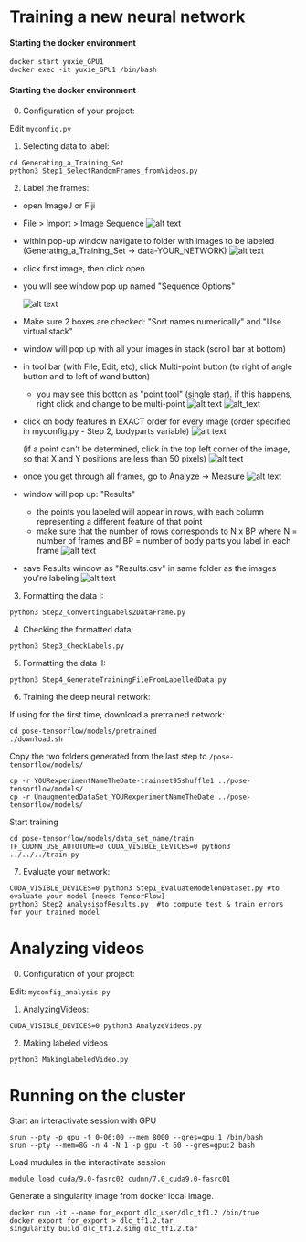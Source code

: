 # Training a new neural network
#### Starting the docker environment
```
docker start yuxie_GPU1
docker exec -it yuxie_GPU1 /bin/bash
```
#### Starting the docker environment
0. Configuration of your project:

Edit `myconfig.py`
1. Selecting data to label:
```
cd Generating_a_Training_Set
python3 Step1_SelectRandomFrames_fromVideos.py
```
2. Label the frames:

 - open ImageJ or Fiji
 - File > Import > Image Sequence
 ![alt text](https://github.com/ckakiti/Novelty_analysis_KA/blob/master/Docs/Labeling_images/Screen%20Shot%202019-10-16%20at%2012.38.43.png)
 - within pop-up window navigate to folder with images to be labeled (Generating_a_Training_Set -> data-YOUR_NETWORK)
 ![alt text](https://github.com/ckakiti/Novelty_analysis_KA/blob/master/Docs/Labeling_images/Screen%20Shot%202019-10-16%20at%2012.41.15.png)
 - click first image, then click open
 - you will see window pop up named "Sequence Options"
 
   ![alt text](https://github.com/ckakiti/Novelty_analysis_KA/blob/master/Docs/Labeling_images/Screen%20Shot%202019-10-16%20at%2012.41.37.png)
 - Make sure 2 boxes are checked: "Sort names numerically" and "Use virtual stack"
 - window will pop up with all your images in stack (scroll bar at bottom)
 - in tool bar (with File, Edit, etc), click Multi-point button (to right of angle button and to left of wand button)
     - you may see this botton as "point tool" (single star). if this happens, right click and change to be multi-point
  ![alt text](https://github.com/ckakiti/Novelty_analysis_KA/blob/master/Docs/Labeling_images/Screen%20Shot%202019-10-16%20at%2012.42.48.png)
  ![alt_text](https://github.com/ckakiti/Novelty_analysis_KA/blob/master/Docs/Labeling_images/Screen%20Shot%202019-10-16%20at%2012.43.04.png)
 - click on body features in EXACT order for every image (order specified in myconfig.py - Step 2, bodyparts variable)
 ![alt text](https://github.com/ckakiti/Novelty_analysis_KA/blob/master/Docs/Labeling_images/Screen%20Shot%202019-10-16%20at%2012.46.30.png)
 
    (if a point can't be determined, click in the top left corner of the image, so that X and Y positions are less than 50 pixels)
    ![alt text](https://github.com/ckakiti/Novelty_analysis_KA/blob/master/Docs/Labeling_images/Screen%20Shot%202019-10-16%20at%2012.48.13.png)
 - once you get through all frames, go to Analyze -> Measure
 ![alt text](https://github.com/ckakiti/Novelty_analysis_KA/blob/master/Docs/Labeling_images/Screen%20Shot%202019-10-16%20at%2012.48.36.png)
 - window will pop up: "Results"
     - the points you labeled will appear in rows, with each column representing a different feature of that point
     - make sure that the number of rows corresponds to N x BP where N = number of frames and BP = number of body parts you label in each frame
 ![alt text](https://github.com/ckakiti/Novelty_analysis_KA/blob/master/Docs/Labeling_images/Screen%20Shot%202019-10-16%20at%2012.49.40.png)
 - save Results window as "Results.csv" in same folder as the images you're labeling
![alt text](https://github.com/ckakiti/Novelty_analysis_KA/blob/master/Docs/Labeling_images/Screen%20Shot%202019-10-16%20at%2012.50.13.png)

3. Formatting the data I:
```
python3 Step2_ConvertingLabels2DataFrame.py
```
4. Checking the formatted data:
```
python3 Step3_CheckLabels.py
```
5. Formatting the data II:
```
python3 Step4_GenerateTrainingFileFromLabelledData.py
```
6. Training the deep neural network:

If using for the first time, download a pretrained network:
```
cd pose-tensorflow/models/pretrained
./download.sh
```
Copy the two folders generated from the last step to `/pose-tensorflow/models/`
```
cp -r YOURexperimentNameTheDate-trainset95shuffle1 ../pose-tensorflow/models/
cp -r UnaugmentedDataSet_YOURexperimentNameTheDate ../pose-tensorflow/models/
```
Start training
```
cd pose-tensorflow/models/data_set_name/train
TF_CUDNN_USE_AUTOTUNE=0 CUDA_VISIBLE_DEVICES=0 python3 ../../../train.py 
```
7. Evaluate your network:
```
CUDA_VISIBLE_DEVICES=0 python3 Step1_EvaluateModelonDataset.py #to evaluate your model [needs TensorFlow]
python3 Step2_AnalysisofResults.py  #to compute test & train errors for your trained model
```

# Analyzing videos
0. Configuration of your project:

Edit: `myconfig_analysis.py`

1. AnalyzingVideos:
```
CUDA_VISIBLE_DEVICES=0 python3 AnalyzeVideos.py
```
2. Making labeled videos
```
python3 MakingLabeledVideo.py
```

# Running on the cluster
Start an interactivate session with GPU

```
srun --pty -p gpu -t 0-06:00 --mem 8000 --gres=gpu:1 /bin/bash
srun --pty --mem=8G -n 4 -N 1 -p gpu -t 60 --gres=gpu:2 bash
```
Load mudules in the interactivate session
```
module load cuda/9.0-fasrc02 cudnn/7.0_cuda9.0-fasrc01

```

Generate a singularity image from docker local image.
```
docker run -it --name for_export dlc_user/dlc_tf1.2 /bin/true
docker export for_export > dlc_tf1.2.tar
singularity build dlc_tf1.2.simg dlc_tf1.2.tar
```
